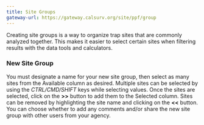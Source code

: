 ```yaml
---
title: Site Groups
gateway-url: https://gateway.calsurv.org/site/ppf/group
---
```

Creating site groups is a way to organize trap sites that are commonly analyzed together. This makes it easier to select certain sites when filtering results with the data tools and calculators.

### New Site Group
You must designate a name for your new site group, then select as many sites from the Available column as desired. Multiple sites can be selected by using the *CTRL/CMD/SHIFT* keys while selecting values. Once the sites are selected, click on the **>>** button to add them to the Selected column. Sites can be removed by highlighting the site name and clicking on the **<<** button. You can choose whether to add any comments and/or share the new site group with other users from your agency.
